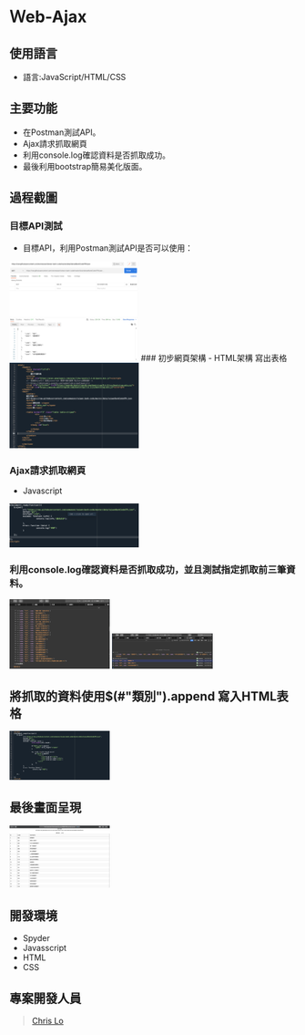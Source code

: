 # Ｗeb-Ajax

## 使用語言

- 語言:JavaScript/HTML/CSS

## 主要功能

- 在Postman測試API。
- Ajax請求抓取網頁
- 利用console.log確認資料是否抓取成功。
- 最後利用bootstrap簡易美化版面。

## 過程截圖
### 目標API測試
- 目標API，利用Postman測試API是否可以使用：
<img src="./test_api.png" alt="cover" width="45%"> 
### 初步網頁架構
- HTML架構 寫出表格
<img src="./html.png" alt="cover" width="45%"> 

### Ajax請求抓取網頁
- Javascript
<img src="./get_api.png" alt="cover" width="45%"> 

### 利用console.log確認資料是否抓取成功，並且測試指定抓取前三筆資料。
<img src="./get_success.png" alt="Cover" width="35%"/>
<img src="./get_top3.png" alt="Cover" width="35%"/>

## 將抓取的資料使用$(#"類別").append 寫入HTML表格
<img src="./final script.png" alt="Cover" width="35%"/>

## 最後畫面呈現
<img src="./final output.png" alt="Cover" width="35%"/>

## 開發環境
- Spyder
- Javasscript
- HTML
- CSS


## 專案開發人員

> [Chris Lo](https://github.com/Chrislo-coding)

